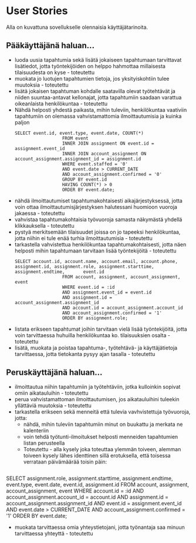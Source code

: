 # User Stories

Alla on kuvattuna sovellukselle olennaisia käyttäjätarinoita.

## Pääkäyttäjänä haluan...

* luoda uusia tapahtumia sekä lisätä jokaiseen tapahtumaan tarvittavat lisätiedot, jotta työntekijöiden on helppo hahmottaa millaisesta tilaisuudesta on kyse - toteutettu
* muokata jo luotujen tapahtumien tietoja, jos yksityiskohtiin tulee muutoksia - toteutettu
* lisätä jokaisen tapahtuman kohdalle saatavilla olevat työtehtävät ja niiden suuntaa-antavat kellonajat, jotta tapahtumiin saadaan varattua oikeanlaista henkilökuntaa - toteutettu
* Nähdä helposti yhdestä paikasta, mihin tuleviin, henkilökuntaa vaativiin tapahtumiin on olemassa vahvistamattomia ilmoittautumisia ja kuinka paljon
  ```
  SELECT event.id, event.type, event.date, COUNT(*) 
                    FROM event 
                    INNER JOIN assignment ON event.id = assignment.event_id 
                    INNER JOIN account_assignment ON account_assignment.assignment_id = assignment.id 
                    WHERE event.staffed = '0' 
                    AND event.date > CURRENT_DATE 
                    AND account_assignment.confirmed = '0' 
                    GROUP BY event.id 
                    HAVING COUNT(*) > 0 
                    ORDER BY event.date;
   ```
* nähdä ilmoittautumiset tapahtumakohtaisesti aikajärjestyksessä, jotta voin ottaa ilmoittautumisjärjestyksen halutessani huomioon vuoroja jakaessa - toteutettu
* vahvistaa tapahtumakohtaisia työvuoroja samasta näkymästä yhdellä klikkauksella - toteutettu
* pystyä merkitsemään tilaisuudet joissa on jo tapeeksi henkilökuntaa, jotta niihin ei tule enää turhia ilmoittautumisia - toteutettu 
* tarkastella vahvistettua henkilökuntaa tapahtumakohtaisesti, jotta näen helposti mihin tapahtumaan tarvitaan lisää työntekijöitä - toteutettu
  ```
  SELECT account.id, account.name, account.email, account.phone, assignment.id, assignment.role, assignment.starttime, assignment.endtime,       event.id 
                    FROM account, assignment, account_assignment, event 
                    WHERE event.id = :id 
                    AND assignment.event_id = event.id 
                    AND assignment.id = account_assignment.assignment_id 
                    AND account.id = account_assignment.account_id 
                    AND account_assignment.confirmed = '1' 
                    ORDER BY assignment.role;
  ```
* listata erikseen tapahtumat joihin tarvitaan vielä lisää työntekijöitä, jotta voin tarvittaessa huhuilla henkilökuntaa ko. tilaisuuksien osalta - toteutettu
* lisätä, muokata ja poistaa tapahtuma-, työtehtävä- ja käyttäjätietoja tarvittaessa, jotta tietokanta pysyy ajan tasalla - toteutettu

## Peruskäyttäjänä haluan...

* ilmoittautua niihin tapahtumiin ja työtehtäviin, jotka kulloinkin sopivat omiin aikatauluihin - toteutettu
* perua vahvistamattoman ilmoittautumisen, jos aikatauluihini tuleekin yllättäviä muutoksia - toteutettu
* tarkastella erikseen sekä menneitä että tulevia vavhvistettuja työvuoroja, jotta:  
  - nähdä, mihin tuleviin tapahtumiin minut on buukattu ja merkata ne kalenteriin 
  - voin tehdä työtunti-ilmoitukset helposti menneiden tapahtumien listan perusteella
  - Toteutettu - alla kysely joka toteuttaa ylemmän toiveen, alemman toiveen kysely lähes identtinen sillä erotuksella, että toisessa verrataan päivämäärää toisin päin:
  ```
SELECT assignment.role, assignment.starttime, assignment.endtime, event.type, event.date, event.id, assignment.id 
                    FROM account, assignment, account_assignment, event 
                    WHERE account.id = :id
                    AND account_assignment.account_id = account.id 
                    AND assignment.id = account_assignment.assignment_id 
                    AND event.id = assignment.event_id 
                    AND event.date > CURRENT_DATE 
                    AND account_assignment.confirmed = '1' 
                    ORDER BY event.date;
  
* muokata tarvittaessa omia yhteystietojani, jotta työnantaja saa minuun tarvittaessa yhteyttä - toteutettu
